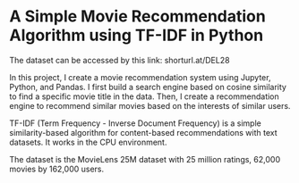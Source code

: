 # A Simple Movie Recommendation Algorithm using TF-IDF in Python

The dataset can be accessed by this link: shorturl.at/DEL28

In this project, I create a movie recommendation system using Jupyter, Python, and Pandas. I first build a search engine based on cosine similarity to find a specific movie title in the data. Then, I create a recommendation engine to recommend similar movies based on the interests of similar users.

TF-IDF (Term Frequency - Inverse Document Frequency) is a simple similarity-based algorithm for content-based recommendations with text datasets. It works in the CPU environment.

The dataset is the MovieLens 25M dataset with 25 million ratings, 62,000 movies by 162,000 users.

